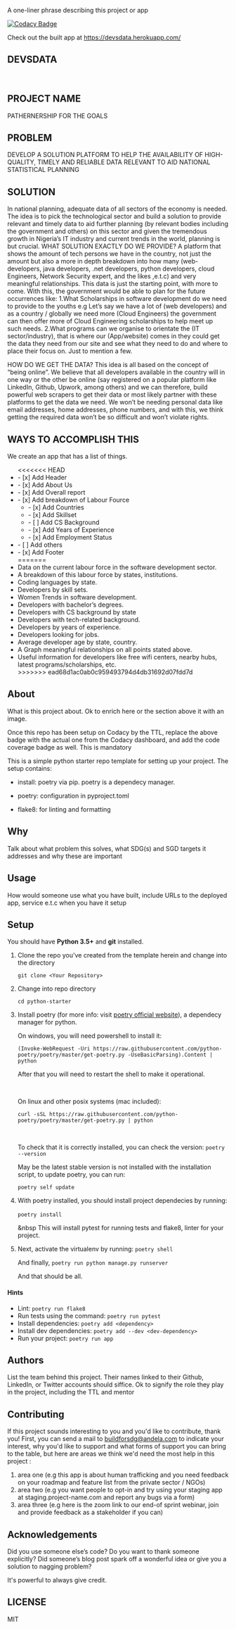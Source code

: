 A one-liner phrase describing this project or app

[![Codacy Badge](https://img.shields.io/badge/Code%20Quality-D-red)](https://img.shields.io/badge/Code%20Quality-D-red)

Check out the built app at https://devsdata.herokuapp.com/

## DEVSDATA
&nbsp;

## PROJECT NAME
PATHERNERSHIP FOR THE GOALS

## PROBLEM
DEVELOP A SOLUTION PLATFORM TO HELP THE AVAILABILITY OF HIGH-QUALITY, TIMELY AND RELIABLE DATA RELEVANT TO AID NATIONAL STATISTICAL PLANNING

## SOLUTION
In national planning, adequate data of all sectors of the economy is needed. The idea is to pick the technological sector and build a solution to provide relevant and timely data to aid further planning (by relevant bodies including the government and others) on this sector and given the tremendous growth in Nigeria’s IT industry and current trends in the world, planning is but crucial.
WHAT SOLUTION EXACTLY DO WE PROVIDE? A platform that shows the amount of tech persons we have in the country, not just the amount but also a more in depth breakdown into how many (web-developers, java developers, .net developers, python developers, cloud Engineers, Network Security expert, and the likes ,e.t.c) and very meaningful relationships. This data is just the starting point, with more to come. With this, the government would be able to plan for the future occurrences like: 
1.What Scholarships in software development do we need to provide to the youths e.g Let’s say we have a lot of (web developers) and as a country / globally we need more (Cloud Engineers) the government can then offer more of Cloud Engineering scholarships to help meet up such needs.
2.What programs can we organise to orientate the (IT sector/industry), that is where our (App/website) comes in they could get the data they need from our site and see what they need to do and where to place their focus on.
Just to mention a few.

HOW DO WE GET THE DATA? This idea is all based on the concept of “being online”. We believe that all developers available in the country will in one way or the other be online (say registered on a popular platform like LinkedIn, Github, Upwork, among others) and we can therefore, build powerful web scrapers to get their data or most likely partner with these platforms to get the data we need. We won’t be needing personal data like email addresses, home addresses, phone numbers, and with this, we think getting the required data won’t be so difficult and won’t violate rights.

## WAYS TO ACCOMPLISH THIS
We create an app that has a list of things.
<ul>
<<<<<<< HEAD
    <li> - [x] Add Header</li>
    <li> - [x] Add About Us</li>
    <li> - [x] Add Overall report</li>
    <li> - [x] Add breakdown of Labour Fource
        <ul>
            <li> - [x] Add Countries </li>
            <li> - [x] Add Skillset</li>
            <li> - [ ] Add CS Background</li>
            <li> - [x] Add Years of Experience</li>
            <li> - [x] Add Employment Status</li>
        </ul>
    </li>
    <li> - [ ] Add others</li>
    <li> - [x] Add Footer</li>
=======
    <li>Data on the current labour force in the software development sector.</li>
    <li>A breakdown of this labour force by states, institutions.</li>
    <li>Coding languages by state.</li>
    <li>Developers by skill sets.</li>
    <li>Women Trends in software development.</li>
    <li>Developers with bachelor’s degrees.</li>
    <li>Developers with CS background by state</li>
    <li>Developers with tech-related background.</li>
    <li>Developers by years of experience.</li>
    <li>Developers looking for jobs.</li>
    <li>Average developer age by state, country.</li>
    <li>A Graph meaningful relationships on all points stated above.</li>
    <li>Useful information for developers like free wifi centers, nearby hubs, latest programs/scholarships, etc.</li>
>>>>>>> ead68d1ac0ab0c959493794d4db31692d07fdd7d
</ul>

## About

What is this project about. Ok to enrich here or the section above it with an image. 

Once this repo has been setup on Codacy by the TTL, replace the above badge with the actual one from the Codacy dashboard, and add the code coverage badge as well. This is mandatory

This is a simple python starter repo template for setting up your project. The setup contains:

- install: poetry via pip. poetry is a dependecy manager.

- poetry: configuration in pyproject.toml

- flake8: for linting and formatting

## Why

Talk about what problem this solves, what SDG(s) and SGD targets it addresses and why these are important

## Usage
How would someone use what you have built, include URLs to the deployed app, service e.t.c when you have it setup


## Setup
You should have **Python 3.5+** and **git** installed. 

1. Clone the repo you've created from the template herein and change into the directory

    ``
    git clone <Your Repository>
    ``

2. Change into repo directory

    ``
    cd python-starter
    ``

3. Install poetry (for more info: visit <a href="https://python-poetry.org/docs/cli/" target="_blank">poetry official website</a>), a dependecy manager for python.

    On windows, you will need powershell to install it:

    ``
    (Invoke-WebRequest -Uri https://raw.githubusercontent.com/python-poetry/poetry/master/get-poetry.py -UseBasicParsing).Content | python
    ``

    After that you will need to restart the shell to make it operational.

    &nbsp;

    On linux and other posix systems (mac included):

    ``
    curl -sSL https://raw.githubusercontent.com/python-poetry/poetry/master/get-poetry.py | python
    ``

    &nbsp;

    To check that it is correctly installed, you can check the version:
    ``
    poetry --version
    ``

    May be the latest stable version is not installed with the installation script, to update poetry, you can run:

    ``
    poetry self update
    ``

4. With poetry installed, you should install project dependecies by running:

    ``
    poetry install
    ``
    &nbsp;

    &nbsp
    This will install pytest for running tests and flake8, linter for your project.



5. Next, activate the virtualenv by running:
    ``
    poetry shell
    ``
    &nbsp;

    And finally,
    ``
    poetry run python manage.py runserver
    `` 
    &nbsp;
    
    And that should be all.


#### Hints

- Lint: `poetry run flake8`
- Run tests using the command: `poetry run pytest`
- Install dependencies: 
  `poetry add <dependency>`
- Install dev dependencies:
  `poetry add --dev <dev-dependency>`
- Run your project:
  `poetry run app`


## Authors

List the team behind this project. Their names linked to their Github, LinkedIn, or Twitter accounts should siffice. Ok to signify the role they play in the project, including the TTL and mentor

## Contributing
If this project sounds interesting to you and you'd like to contribute, thank you!
First, you can send a mail to buildforsdg@andela.com to indicate your interest, why you'd like to support and what forms of support you can bring to the table, but here are areas we think we'd need the most help in this project :
1.  area one (e.g this app is about human trafficking and you need feedback on your roadmap and feature list from the private sector / NGOs)
2.  area two (e.g you want people to opt-in and try using your staging app at staging.project-name.com and report any bugs via a form)
3.  area three (e.g here is the zoom link to our end-of sprint webinar, join and provide feedback as a stakeholder if you can)

## Acknowledgements

Did you use someone else’s code?
Do you want to thank someone explicitly?
Did someone’s blog post spark off a wonderful idea or give you a solution to nagging problem?

It's powerful to always give credit.

## LICENSE
MIT
